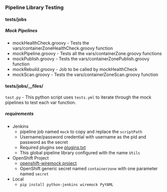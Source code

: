 ### Pipeline Library Testing

#### tests/jobs

##### Mock Pipelines

- mockHealthCheck.groovy - Tests the vars/containerZoneHealthCheck.groovy function
- mockPipeline.groovy - Tests all the vars/containerZone.groovy functions
- mockPublish.groovy - Tests the vars/containerZonePublish.groovy function
- mockRebuild.groovy - Job to be called by mockHealthCheck
- mockScan.groovy - Tests the vars/containerZoneScan.groovy function

#### tests/jobs/__files/

`test.py` - This python script uses `tests.yml` to iterate through the mock pipelines to test each var function.
##### requirements

- Jenkins
    - pipeline job named `mock` to copy and replace the `scriptPath`
    - Username/password credential with username as the pid and password as the secret
    - Required plugins see [plugins.txt](../jenkins/plugins.txt)
    - This global pipeline library configured with the name `Utils`
- OpenShift Project
    - [openshift-wiremock project](https://github.com/jcpowermac/openshift-wiremock)
    - OpenShift generic secret named `containerzone` with one parameter named `secret`
- Local
    - `pip install python-jenkins wiremock PyYAML`
